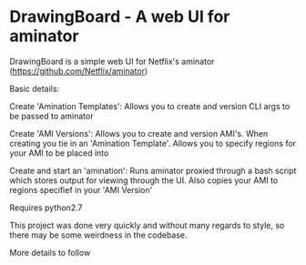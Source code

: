 DrawingBoard - A web UI for aminator
=========================================

DrawingBoard is a simple web UI for Netflix's aminator (https://github.com/Netflix/aminator)

Basic details:

Create 'Amination Templates':
	Allows you to create and version CLI args to be passed to aminator

Create 'AMI Versions':
	Allows you to create and version AMI's. When creating you tie in an 'Amination Template'.
	Allows you to specify regions for your AMI to be placed into

Create and start an 'amination':
	Runs aminator proxied through a bash script which stores output for viewing through the UI. Also copies your AMI
	to regions specifief in your 'AMI Version'

Requires python2.7

This project was done very quickly and without many regards to style, so there may be some weirdness in the codebase.

More details to follow